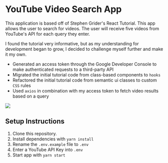 # YouTube Video Search App

This application is based off of Stephen Grider's React Tutorial. This app allows the user to search for videos. The user will receive five videos from YouTube's API for each query they enter.

I found the tutorial very informative, but as my understanding for development began to grow, I decided to challenge myself further and make it my own.

- Generated an access token through the Google Developer Console to make authenticated requests to a third-party API
- Migrated the initial tutorial code from class-based components to `hooks`
- Refactored the initial tutorial code from semantic ui classes to custom `CSS` rules
- Used `axios` in combination with my access token to fetch video results based on a query

<img src="https://user-images.githubusercontent.com/54158919/69559401-e2463c00-0f77-11ea-910b-1db6581cbd2b.png">

## Setup Instructions

1. Clone this repository.
2. Install dependencies with `yarn install`
3. Rename the `.env.example` file to `.env`
4. Enter a YouTube API Key into `.env`
5. Start app with `yarn start`
